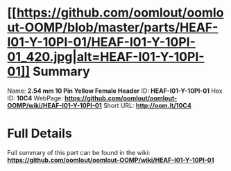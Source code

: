 
[[https://github.com/oomlout/oomlout-OOMP/blob/master/parts/HEAF-I01-Y-10PI-01/HEAF-I01-Y-10PI-01_420.jpg|alt=HEAF-I01-Y-10PI-01]] 
Summary
=================

Name: __2.54 mm 10 Pin Yellow Female Header__
ID: __HEAF-I01-Y-10PI-01__
Hex ID: __10C4__
WebPage: __https://github.com/oomlout/oomlout-OOMP/wiki/HEAF-I01-Y-10PI-01__
Short URL: __http://oom.lt/10C4__

Full Details
==========================
Full summary of this part can be found in the wiki:   
__https://github.com/oomlout/oomlout-OOMP/wiki/HEAF-I01-Y-10PI-01__   

